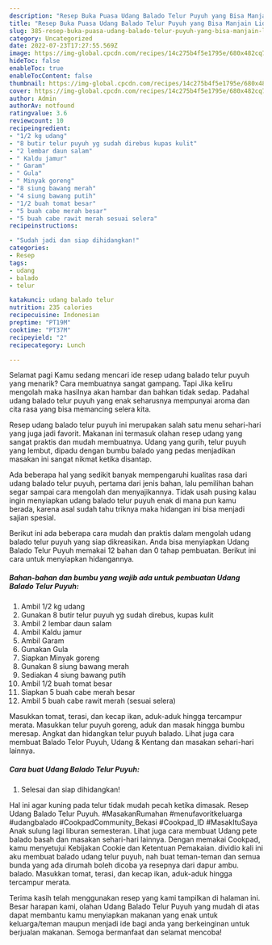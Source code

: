 ```yaml
---
description: "Resep Buka Puasa Udang Balado Telur Puyuh yang Bisa Manjain Lidah"
title: "Resep Buka Puasa Udang Balado Telur Puyuh yang Bisa Manjain Lidah"
slug: 385-resep-buka-puasa-udang-balado-telur-puyuh-yang-bisa-manjain-lidah
category: Uncategorized
date: 2022-07-23T17:27:55.569Z
image: https://img-global.cpcdn.com/recipes/14c275b4f5e1795e/680x482cq70/udang-balado-telur-puyuh-foto-resep-utama.jpg
hideToc: false
enableToc: true
enableTocContent: false
thumbnail: https://img-global.cpcdn.com/recipes/14c275b4f5e1795e/680x482cq70/udang-balado-telur-puyuh-foto-resep-utama.jpg
cover: https://img-global.cpcdn.com/recipes/14c275b4f5e1795e/680x482cq70/udang-balado-telur-puyuh-foto-resep-utama.jpg
author: Admin
authorAv: notfound
ratingvalue: 3.6
reviewcount: 10
recipeingredient:
- "1/2 kg udang"
- "8 butir telur puyuh yg sudah direbus kupas kulit"
- "2 lembar daun salam"
- " Kaldu jamur"
- " Garam"
- " Gula"
- " Minyak goreng"
- "8 siung bawang merah"
- "4 siung bawang putih"
- "1/2 buah tomat besar"
- "5 buah cabe merah besar"
- "5 buah cabe rawit merah sesuai selera"
recipeinstructions:

- "Sudah jadi dan siap dihidangkan!"
categories:
- Resep
tags:
- udang
- balado
- telur

katakunci: udang balado telur 
nutrition: 235 calories
recipecuisine: Indonesian
preptime: "PT19M"
cooktime: "PT37M"
recipeyield: "2"
recipecategory: Lunch

---
```



Selamat pagi Kamu sedang mencari ide resep udang balado telur puyuh yang menarik? Cara membuatnya sangat gampang. Tapi Jika keliru mengolah maka hasilnya akan hambar dan bahkan tidak sedap. Padahal udang balado telur puyuh yang enak seharusnya mempunyai aroma dan cita rasa yang bisa memancing selera kita.


Resep udang balado telur puyuh ini merupakan salah satu menu sehari-hari yang juga jadi favorit. Makanan ini termasuk olahan resep udang yang sangat praktis dan mudah membuatnya. Udang yang gurih, telur puyuh yang lembut, dipadu dengan bumbu balado yang pedas menjadikan masakan ini sangat nikmat ketika disantap.

Ada beberapa hal yang sedikit banyak mempengaruhi kualitas rasa dari udang balado telur puyuh, pertama dari jenis bahan, lalu pemilihan bahan segar sampai cara mengolah dan menyajikannya. Tidak usah pusing kalau ingin menyiapkan udang balado telur puyuh enak di mana pun kamu berada, karena asal sudah tahu triknya maka hidangan ini bisa menjadi sajian spesial.


Berikut ini ada beberapa cara mudah dan praktis dalam mengolah udang balado telur puyuh yang siap dikreasikan. Anda bisa menyiapkan Udang Balado Telur Puyuh memakai 12 bahan dan 0 tahap pembuatan. Berikut ini cara untuk menyiapkan hidangannya.

<!--inarticleads1-->

##### Bahan-bahan dan bumbu yang wajib ada untuk pembuatan Udang Balado Telur Puyuh:

1. Ambil 1/2 kg udang
1. Gunakan 8 butir telur puyuh yg sudah direbus, kupas kulit
1. Ambil 2 lembar daun salam
1. Ambil  Kaldu jamur
1. Ambil  Garam
1. Gunakan  Gula
1. Siapkan  Minyak goreng
1. Gunakan 8 siung bawang merah
1. Sediakan 4 siung bawang putih
1. Ambil 1/2 buah tomat besar
1. Siapkan 5 buah cabe merah besar
1. Ambil 5 buah cabe rawit merah (sesuai selera)


Masukkan tomat, terasi, dan kecap ikan, aduk-aduk hingga tercampur merata. Masukkan telur puyuh goreng, aduk dan masak hingga bumbu meresap. Angkat dan hidangkan telur puyuh balado. Lihat juga cara membuat Balado Telor Puyuh, Udang &amp; Kentang dan masakan sehari-hari lainnya. 

<!--inarticleads2-->

##### Cara buat Udang Balado Telur Puyuh:


1. Selesai dan siap dihidangkan!

Hal ini agar kuning pada telur tidak mudah pecah ketika dimasak. Resep Udang Balado Telur Puyuh. #MasakanRumahan #menufavoritkeluarga #udangbalado #CookpadCommunity_Bekasi #Cookpad_ID #MasakItuSaya Anak sulung lagi liburan semesteran. Lihat juga cara membuat Udang pete balado basah dan masakan sehari-hari lainnya. Dengan memakai Cookpad, kamu menyetujui Kebijakan Cookie dan Ketentuan Pemakaian. dividio kali ini aku membuat balado udang telur puyuh, nah buat teman-teman dan semua bunda yang ada dirumah boleh dicoba ya resepnya dari dapur ambu. balado. Masukkan tomat, terasi, dan kecap ikan, aduk-aduk hingga tercampur merata. 

Terima kasih telah menggunakan resep yang kami tampilkan di halaman ini. Besar harapan kami, olahan Udang Balado Telur Puyuh yang mudah di atas dapat membantu kamu menyiapkan makanan yang enak untuk keluarga/teman maupun menjadi ide bagi anda yang berkeinginan untuk berjualan makanan. Semoga bermanfaat dan selamat mencoba!
